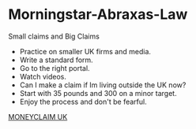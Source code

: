 # Morningstar-Abraxas-Law
Small claims and Big Claims

- Practice on smaller UK firms and media.
- Write a standard form.
- Go to the right portal.
- Watch videos.
- Can I make a claim if Im living outside the UK now? 
- Start with 35 pounds and 300 on a minor target.
- Enjoy the process and don't be fearful.

[MONEYCLAIM UK](https://www1.moneyclaims.service.gov.uk/eligibility)
